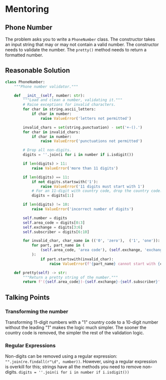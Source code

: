 # Mentoring

## Phone Number

The problem asks you to write a `PhoneNumber` class.
The constructor takes an input string that may or may not contain a valid number.
The constructor needs to validate the number.
The `pretty()` method needs to return a formatted number.

## Reasonable Solution

```python
class PhoneNumber:
    """Phone number validator."""

    def __init__(self, number: str):
        """Load and clean a number, validating it."""
        # Raise exceptions for invalid characters.
        for char in string.ascii_letters:
            if char in number:
                raise ValueError('letters not permitted')

        invalid_chars = set(string.punctuation) - set('+-().')
        for char in invalid_chars:
            if char in number:
                raise ValueError('punctuations not permitted')

        # Drop all non-digits.
        digits = ''.join(i for i in number if i.isdigit())

        if len(digits) > 11:
            raise ValueError('more than 11 digits')

        if len(digits) == 11:
            if not digits.startswith('1'):
                raise ValueError('11 digits must start with 1')
            # For an 11-digit with country code, drop the country code.
            digits = digits[1:]

        if len(digits) != 10:
            raise ValueError('incorrect number of digits')

        self.number = digits
        self.area_code = digits[0:3]
        self.exchange = digits[3:6]
        self.subscriber = digits[6:10]

        for invalid_char, char_name in (('0', 'zero'),  ('1', 'one')):
            for part, part_name in (
                (self.area_code, 'area code'), (self.exchange, 'exchange code')
            ):
                if part.startswith(invalid_char):
                    raise ValueError(f'{part_name} cannot start with {char_name}')

    def pretty(self) -> str:
        """Return a pretty string of the number."""
        return f'({self.area_code})-{self.exchange}-{self.subscriber}'
```

## Talking Points

### Transforming the number

Transforming 11-digit numbers with a "1" country code to a 10-digit number without the leading "1" makes the logic much simpler.
The sooner the country code is removed, the simpler the rest of the validation logic.

### Regular Expressions

Non-digits can be removed using a regular expression: `"".join(re.findall(r"\d", number))`.
However, using a regular expression is overkill for this; strings have all the methods you need to remove non-digits.
`digits = ''.join(i for i in number if i.isdigit())`
